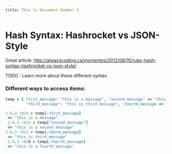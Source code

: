 ```yaml
---
title: This is Document Number 3
---
```


# Hash Syntax: Hashrocket vs JSON-Style

Great article: http://alwayscoding.ca/momentos/2012/06/15/ruby-hash-syntax-hashrocket-vs-json-style/

TODO :  Learn more about these different syntax.

### Different ways to access items:
```ruby
temp = { first_message: "this is a message", "second_message" => "this is a second message",
         "third_message": "this is third message", :fourth_message => "this is a fourth message"}

2.6.3 :024 > temp[:first_message]
 => "this is a message"
 2.6.3 :023 > temp["second_message"]
 => "this is a second message"
2.6.3 :022 > temp[:third_message]
 => "this is third message"
 2.6.3 :028 > temp[:fourth_message]
 => "this is a fourth message"
```